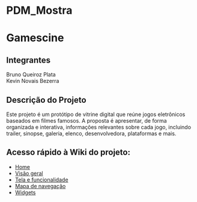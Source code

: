 # PDM_Mostra

<h1>Gamescine</h1>

<h2>Integrantes</h2>
<p>
  Bruno Queiroz Plata <br>
  Kevin Novais Bezerra
</p>

<h2>Descrição do Projeto</h2>
<p>
  Este projeto é um protótipo de vitrine digital que reúne jogos eletrônicos baseados em filmes famosos. A proposta é apresentar, de forma organizada e interativa, informações relevantes sobre cada jogo, incluindo trailer, sinopse, galeria, elenco, desenvolvedora, plataformas e mais.
</p>

## Acesso rápido à Wiki do projeto:

- [Home](wiki/Home)
- [Visão geral](wiki/1.-Visão-geral)
- [Tela e funcionalidade](wiki/2.-Telas-e-funcionalidade)
- [Mapa de navegação](wiki/3.-Mapa-de-Navegação)
- [Widgets](wiki/4.-Widgets-do-aplicativo)
